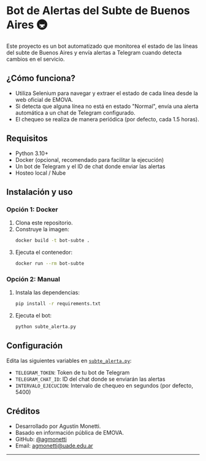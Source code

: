 # Bot de Alertas del Subte de Buenos Aires 🚇

Este proyecto es un bot automatizado que monitorea el estado de las líneas del subte de Buenos Aires y envía alertas a Telegram cuando detecta cambios en el servicio.

## ¿Cómo funciona?

- Utiliza Selenium para navegar y extraer el estado de cada línea desde la web oficial de EMOVA.
- Si detecta que alguna línea no está en estado "Normal", envía una alerta automática a un chat de Telegram configurado.
- El chequeo se realiza de manera periódica (por defecto, cada 1.5 horas).

## Requisitos

- Python 3.10+
- Docker (opcional, recomendado para facilitar la ejecución)
- Un bot de Telegram y el ID de chat donde enviar las alertas
- Hosteo local / Nube

## Instalación y uso

### Opción 1: Docker

1. Clona este repositorio.
2. Construye la imagen:
   ```sh
   docker build -t bot-subte .
   ```
3. Ejecuta el contenedor:
   ```sh
   docker run --rm bot-subte
   ```

### Opción 2: Manual

1. Instala las dependencias:
   ```sh
   pip install -r requirements.txt
   ```
2. Ejecuta el bot:
   ```sh
   python subte_alerta.py
   ```

## Configuración

Edita las siguientes variables en [`subte_alerta.py`](Bot-Subte/subte_alerta.py):

- `TELEGRAM_TOKEN`: Token de tu bot de Telegram
- `TELEGRAM_CHAT_ID`: ID del chat donde se enviarán las alertas
- `INTERVALO_EJECUCION`: Intervalo de chequeo en segundos (por defecto, 5400)

## Créditos

- Desarrollado por Agustin Monetti.
- Basado en información pública de EMOVA.
- GitHub: [@agmonetti](https://github.com/agmonetti)
- Email: agmonetti@uade.edu.ar
---
